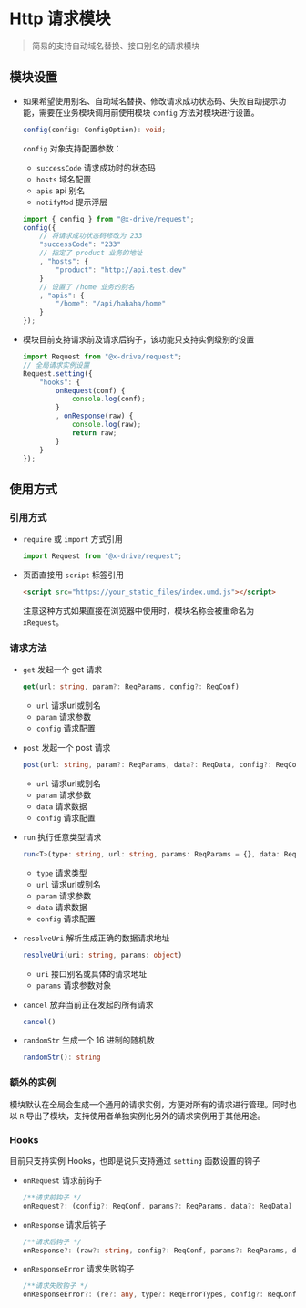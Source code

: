 # Http 请求模块

> 简易的支持自动域名替换、接口别名的请求模块

## 模块设置
- 如果希望使用别名、自动域名替换、修改请求成功状态码、失败自动提示功能，需要在业务模块调用前使用模块 `config` 方法对模块进行设置。
    ```ts
    config(config: ConfigOption): void;
    ```
    `config` 对象支持配置参数：
    - `successCode` 请求成功时的状态码
    - `hosts` 域名配置
    - `apis` api 别名
    - `notifyMod` 提示浮层

    ```javascript
    import { config } from "@x-drive/request";
    config({
        // 将请求成功状态码修改为 233
        "successCode": "233"
        // 指定了 product 业务的地址
        , "hosts": {
            "product": "http://api.test.dev"
        }
        // 设置了 /home 业务的别名
        , "apis": {
            "/home": "/api/hahaha/home"
        }
    });
    ```
- 模块目前支持请求前及请求后钩子，该功能只支持实例级别的设置
    ```ts
    import Request from "@x-drive/request";
    // 全局请求实例设置
    Request.setting({
        "hooks": {
            onRequest(conf) {
                console.log(conf);
            }
            , onResponse(raw) {
                console.log(raw);
                return raw;
            }
        }
    });
    ```

## 使用方式

### 引用方式
- `require` 或 `import` 方式引用
    ```typescript
    import Request from "@x-drive/request";
    ```
- 页面直接用 `script` 标签引用
    ```html
    <script src="https://your_static_files/index.umd.js"></script>
    ```
    注意这种方式如果直接在浏览器中使用时，模块名称会被重命名为 `xRequest`。

### 请求方法
- `get` 发起一个 get 请求 
    ```ts
    get(url: string, param?: ReqParams, config?: ReqConf)
    ```
    - `url`     请求url或别名
    - `param`   请求参数
    - `config`  请求配置

- `post` 发起一个 post 请求
     ```ts
    post(url: string, param?: ReqParams, data?: ReqData, config?: ReqConf)
    ```
    - `url`     请求url或别名
    - `param`   请求参数
    - `data`    请求数据
    - `config`  请求配置

- `run` 执行任意类型请求
     ```ts
    run<T>(type: string, url: string, params: ReqParams = {}, data: ReqData = {}, config: ReqConf = {}): Promise<T>
    ```
    - `type`    请求类型
    - `url`     请求url或别名
    - `param`   请求参数
    - `data`    请求数据
    - `config`  请求配置


- `resolveUri` 解析生成正确的数据请求地址
     ```ts
    resolveUri(uri: string, params: object)
    ```
    - `uri`    接口别名或具体的请求地址
    - `params` 请求参数对象
- `cancel` 放弃当前正在发起的所有请求 
     ```ts
    cancel()
    ```
- `randomStr` 生成一个 16 进制的随机数
     ```ts
    randomStr(): string
    ```

### 额外的实例

模块默认在全局会生成一个通用的请求实例，方便对所有的请求进行管理。同时也以 `R` 导出了模块，支持使用者单独实例化另外的请求实例用于其他用途。

### Hooks
目前只支持实例 Hooks，也即是说只支持通过 `setting` 函数设置的钩子
- `onRequest` 请求前钩子
    ```ts
    /**请求前钩子 */
    onRequest?: (config?: ReqConf, params?: ReqParams, data?: ReqData) => void;
    ```
- `onResponse` 请求后钩子
    ```ts
    /**请求后钩子 */
    onResponse?: (raw?: string, config?: ReqConf, params?: ReqParams, data?: ReqData) => any;
    ```
- `onResponseError` 请求失败钩子
    ```ts
    /**请求失败钩子 */
    onResponseError?: (re?: any, type?: ReqErrorTypes, config?: ReqConf) => boolean;
    ```